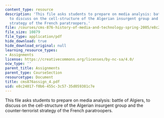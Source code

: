 ```yaml
---
content_type: resource
description: 'This file asks students to prepare on media analysis: battle of Algiers,
  to discuss on the cell-structure of the Algerian insurgent group and the counter-terrorist
  strategy of the French paratroopers.'
file: /courses/cms-876-history-of-media-and-technology-spring-2005/e8c24017f0b6455c3c5735d059381c7e_cms876assign_4.pdf
file_size: 10879
file_type: application/pdf
hide_download: true
hide_download_original: null
learning_resource_types:
- Assignments
license: https://creativecommons.org/licenses/by-nc-sa/4.0/
ocw_type: ''
parent_title: Assignments
parent_type: CourseSection
resourcetype: Document
title: cms876assign_4.pdf
uid: e8c24017-f0b6-455c-3c57-35d059381c7e
---
```

This file asks students to prepare on media analysis: battle of Algiers, to discuss on the cell-structure of the Algerian insurgent group and the counter-terrorist strategy of the French paratroopers.